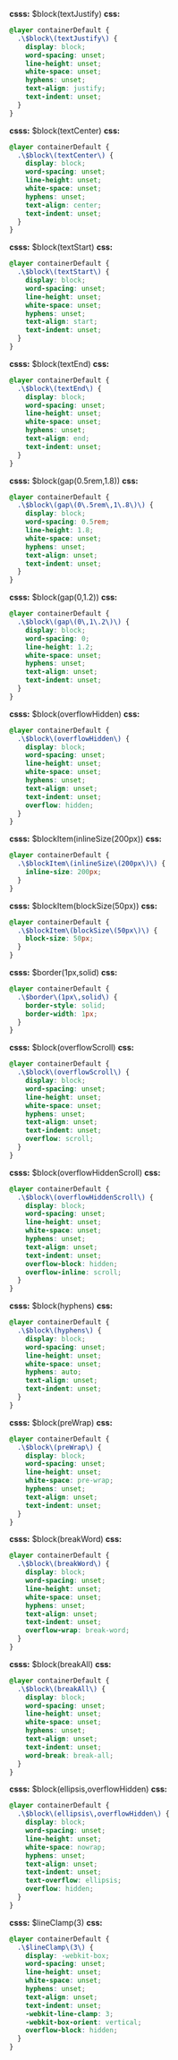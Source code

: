 **csss:** $block(textJustify)
**css:**
```css
@layer containerDefault {
  .\$block\(textJustify\) {
    display: block;
    word-spacing: unset;
    line-height: unset;
    white-space: unset;
    hyphens: unset;
    text-align: justify;
    text-indent: unset;
  }
}
```

**csss:** $block(textCenter)
**css:**
```css
@layer containerDefault {
  .\$block\(textCenter\) {
    display: block;
    word-spacing: unset;
    line-height: unset;
    white-space: unset;
    hyphens: unset;
    text-align: center;
    text-indent: unset;
  }
}
```

**csss:** $block(textStart)
**css:**
```css
@layer containerDefault {
  .\$block\(textStart\) {
    display: block;
    word-spacing: unset;
    line-height: unset;
    white-space: unset;
    hyphens: unset;
    text-align: start;
    text-indent: unset;
  }
}
```

**csss:** $block(textEnd)
**css:**
```css
@layer containerDefault {
  .\$block\(textEnd\) {
    display: block;
    word-spacing: unset;
    line-height: unset;
    white-space: unset;
    hyphens: unset;
    text-align: end;
    text-indent: unset;
  }
}
```

**csss:** $block(gap(0.5rem,1.8))
**css:**
```css
@layer containerDefault {
  .\$block\(gap\(0\.5rem\,1\.8\)\) {
    display: block;
    word-spacing: 0.5rem;
    line-height: 1.8;
    white-space: unset;
    hyphens: unset;
    text-align: unset;
    text-indent: unset;
  }
}
```

**csss:** $block(gap(0,1.2))
**css:**
```css
@layer containerDefault {
  .\$block\(gap\(0\,1\.2\)\) {
    display: block;
    word-spacing: 0;
    line-height: 1.2;
    white-space: unset;
    hyphens: unset;
    text-align: unset;
    text-indent: unset;
  }
}
```

**csss:** $block(overflowHidden)
**css:**
```css
@layer containerDefault {
  .\$block\(overflowHidden\) {
    display: block;
    word-spacing: unset;
    line-height: unset;
    white-space: unset;
    hyphens: unset;
    text-align: unset;
    text-indent: unset;
    overflow: hidden;
  }
}
```

**csss:** $blockItem(inlineSize(200px))
**css:**
```css
@layer containerDefault {
  .\$blockItem\(inlineSize\(200px\)\) {
    inline-size: 200px;
  }
}
```

**csss:** $blockItem(blockSize(50px))
**css:**
```css
@layer containerDefault {
  .\$blockItem\(blockSize\(50px\)\) {
    block-size: 50px;
  }
}
```

**csss:** $border(1px,solid)
**css:**
```css
@layer containerDefault {
  .\$border\(1px\,solid\) {
    border-style: solid;
    border-width: 1px;
  }
}
```

**csss:** $block(overflowScroll)
**css:**
```css
@layer containerDefault {
  .\$block\(overflowScroll\) {
    display: block;
    word-spacing: unset;
    line-height: unset;
    white-space: unset;
    hyphens: unset;
    text-align: unset;
    text-indent: unset;
    overflow: scroll;
  }
}
```

**csss:** $block(overflowHiddenScroll)
**css:**
```css
@layer containerDefault {
  .\$block\(overflowHiddenScroll\) {
    display: block;
    word-spacing: unset;
    line-height: unset;
    white-space: unset;
    hyphens: unset;
    text-align: unset;
    text-indent: unset;
    overflow-block: hidden;
    overflow-inline: scroll;
  }
}
```

**csss:** $block(hyphens)
**css:**
```css
@layer containerDefault {
  .\$block\(hyphens\) {
    display: block;
    word-spacing: unset;
    line-height: unset;
    white-space: unset;
    hyphens: auto;
    text-align: unset;
    text-indent: unset;
  }
}
```

**csss:** $block(preWrap)
**css:**
```css
@layer containerDefault {
  .\$block\(preWrap\) {
    display: block;
    word-spacing: unset;
    line-height: unset;
    white-space: pre-wrap;
    hyphens: unset;
    text-align: unset;
    text-indent: unset;
  }
}
```

**csss:** $block(breakWord)
**css:**
```css
@layer containerDefault {
  .\$block\(breakWord\) {
    display: block;
    word-spacing: unset;
    line-height: unset;
    white-space: unset;
    hyphens: unset;
    text-align: unset;
    text-indent: unset;
    overflow-wrap: break-word;
  }
}
```

**csss:** $block(breakAll)
**css:**
```css
@layer containerDefault {
  .\$block\(breakAll\) {
    display: block;
    word-spacing: unset;
    line-height: unset;
    white-space: unset;
    hyphens: unset;
    text-align: unset;
    text-indent: unset;
    word-break: break-all;
  }
}
```

**csss:** $block(ellipsis,overflowHidden)
**css:**
```css
@layer containerDefault {
  .\$block\(ellipsis\,overflowHidden\) {
    display: block;
    word-spacing: unset;
    line-height: unset;
    white-space: nowrap;
    hyphens: unset;
    text-align: unset;
    text-indent: unset;
    text-overflow: ellipsis;
    overflow: hidden;
  }
}
```

**csss:** $lineClamp(3)
**css:**
```css
@layer containerDefault {
  .\$lineClamp\(3\) {
    display: -webkit-box;
    word-spacing: unset;
    line-height: unset;
    white-space: unset;
    hyphens: unset;
    text-align: unset;
    text-indent: unset;
    -webkit-line-clamp: 3;
    -webkit-box-orient: vertical;
    overflow-block: hidden;
  }
}
```